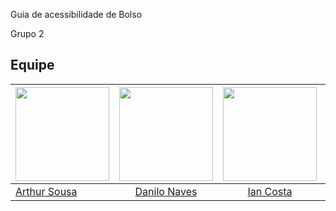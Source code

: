 Guia de acessibilidade de Bolso

Grupo 2


## Equipe

| <a href="https://github.com/Tutzs"><img src="https://avatars.githubusercontent.com/u/110691207?s=400&u=0f285ace4b3188bb274e2531ead3691d7161656a&v=4" width="150"></img></a> | <a href="https://github.com/DaniloNavesS"><img src="https://avatars.githubusercontent.com/u/89321536?v=4" width="150"></img></a> | <a href="https://github.com/iancostag"><img src="https://avatars.githubusercontent.com/u/146049457?v=4" width="150"></img></a> |<a href="https://github.com/14luke08"><img src="https://avatars.githubusercontent.com/u/119440440?v=4" width="150"></img></a> | <a href="https://github.com/joseandre25"><img src="https://avatars.githubusercontent.com/u/98027989?v=4" width="150"></img></a>|
|----------|:------:|:------:|:------:|:------:|
|[Arthur Sousa](https://github.com/Tutzs) | [Danilo Naves](https://github.com/DaniloNavesS) | [Ian Costa](https://github.com/iancostag) |[Mateus Santos](https://github.com/14luke08) | [José André](https://github.com/joseandre25) |
